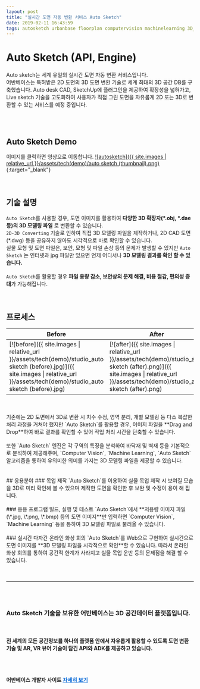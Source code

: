 ```yaml
---
layout: post
title: "실시간 도면 자동 변환 서비스 Auto Sketch"
date: 2019-02-11 16:43:59
tags: autosketch urbanbase floorplan computervision machinelearning 3D_converting 3D_modeling
---
```


# Auto Sketch (API, Engine)
Auto sketch는 세계 유일의 실시간 도면 자동 변환 서비스입니다.
<br>
어반베이스는 특허받은 2D 도면의 3D 도면 변환 기술로 세계 최대의 3D 공간 DB를 구축했습니다. Auto desk CAD, SketchUp에 플러그인을 제공하여 확장성을 넓혀가고, Live sketch 기술을 고도화하여 사용자가 직접 그린 도면을 자유롭게 2D 또는 3D로 변환할 수 있는 서비스를 예정 중입니다.

<br>
<br>

## Auto Sketch Demo <br>
이미지를 클릭하면 영상으로 이동합니다.
[![autosketch]({{ site.images \| relative_url }}/assets/tech(demo)/auto sketch (thumbnail).png)](https://youtu.be/sHmokPYTp2Q){:target="_blank"}
<br>
<br>
<br>
## 기술 설명

`Auto Sketch`를 사용할 경우, 도면 이미지를 활용하여 **다양한 3D 확장자(\*.obj, \*.dae 등)의 3D 모델링 파일** 로 변환할 수 있습니다. <br>
`2D-3D Converting` 기술로 인하여 직접 3D 모델링 파일을 제작하거나, 2D CAD 도면 (*.dwg) 등을 공유하지 않아도 시각적으로 바로 확인할 수 있습니다. <br>
실물 모형 및 도면 파일은, 보안, 모형 및 파일 손상 등의 문제가 발생할 수 있지만 `Auto Sketch` 는 인터넷과 jpg 파일만 있으면 언제 어디서나 **3D 모델링 결과를 확인 할 수 있습니다.** <br>
<br>
`Auto Sketch`를 활용할 경우 **파일 용량 감소, 보안상의 문제 해결, 비용 절감, 편의성 증대**가 가능해집니다.
<br>
<Br>
<Br>
## 프로세스

| <center>Before  | <center>After | 
|--------|-------|
| [![before]({{ site.images \| relative_url }}/assets/tech(demo)/studio_auto sketch (before).jpg)]({{ site.images \| relative_url }}/assets/tech(demo)/studio_auto sketch (before).jpg)|[![after]({{ site.images \| relative_url }}/assets/tech(demo)/studio_auto sketch (after).png)]({{ site.images \| relative_url }}/assets/tech(demo)/studio_auto sketch (after).png)|


<br>
<br>
기존에는 2D 도면에서 3D로 변환 시 치수 수정, 영역 분리, 개별 모델링 등 다소 복잡한 처리 과정을 거쳐야 했지만 `Auto Sketch`를 활용할 경우, 이미지 파일을 **Drag and Drop**하여 바로 결과를 확인할 수 있어 작업 처리 시간을 단축할 수 있습니다. <br />
<br>
또한 `Auto Sketch` 엔진은 각 구역의 특징을 분석하여 바닥재 및 벽재 등을 기본적으로 분석하여 제공해주며, `Computer Vision`, `Machine Learning`, `Auto Sketch` 알고리즘을 통하여 유의미한 의미를 가지는 3D 모델링 파일을 제공할 수 있습니다. 
<br>
<br>
<br>
## 응용분야
### 목업 제작
`Auto Sketch`를 이용하여 실물 목업 제작 시 보여질 모습을 3D로 미리 확인해 볼 수 있으며 제작한 도면을 확인한 후 보완 및 수정이 용이 해 집니다.
<br>
<br>
### 응용 프로그램 빌드, 실행 및 테스트
`Auto Sketch`에서 **저용량 이미지 파일 (\*.jpg, \*.png, \*.bmp) 등의 도면 이미지**만 입력하면 `Computer Vision`, `Machine Learning` 등을 통하여 3D 모델링 파일로 불러올 수 있습니다.
<br>
<br>
### 실시간 다자간 온라인 화상 회의
`Auto Sketch`를  Web으로 구현하여 실시간으로 도면 이미지를 **3D 모델링 파일을 시각적으로 확인**할 수 있습니다. 따라서 온라인 화상 회의를 통하여 공간적 한계가 사라지고 실물 목업 운반 등의 문제점을 해결 할 수 있습니다.
<br>
<br>
<br>


--------
<br>
<br>
<h3>
Auto Sketch 기술을 보유한 어반베이스는 3D 공간데이터 플랫폼입니다.
</h3>
<br>
<h4>
전 세계의 모든 공간정보를 하나의 플랫폼 안에서 자유롭게 활용할 수 있도록 도면 변환 기술 및 AR, VR 뷰어 기술이 담긴 API와 ADK를 제공하고 있습니다.<br>
<br>
<br>

<Br>


어반베이스 개발자 사이트 <a href="https://developer.urbanbase.com" target="_blank" style="color: #0366d6;"> 자세히 보기</a>
</h4>
<br><br><br>